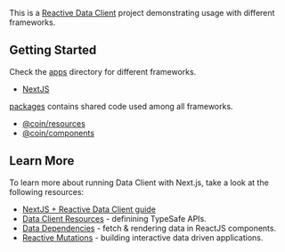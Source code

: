 This is a [Reactive Data Client](https://dataclient.io/) project demonstrating usage with different frameworks.

## Getting Started

Check the [apps](./apps) directory for different frameworks.

- [NextJS](./apps/next/)

[packages](./packages) contains shared code used among all frameworks.

- [@coin/resources](./packages/resources/)
- [@coin/components](./packages/components/)

## Learn More

To learn more about running Data Client with Next.js, take a look at the following resources:

- [NextJS + Reactive Data Client guide](https://dataclient.io/docs/guides/ssr#nextjs)
- [Data Client Resources](https://dataclient.io/docs/getting-started/resource) - definining TypeSafe APIs.
- [Data Dependencies](https://dataclient.io/docs/getting-started/data-dependency) - fetch & rendering data in ReactJS components.
- [Reactive Mutations](https://dataclient.io/docs/getting-started/mutations) - building interactive data driven applications.
